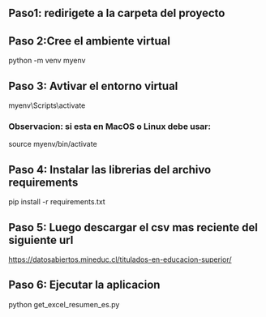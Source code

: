 ## Paso1: redirigete a la carpeta del proyecto

## Paso 2:Cree el ambiente virtual
python -m venv myenv

## Paso 3: Avtivar el entorno virtual
myenv\Scripts\activate

### Observacion: si esta en MacOS o Linux debe usar:
source myenv/bin/activate

## Paso 4: Instalar las librerias del archivo requirements
pip install -r requirements.txt

## Paso 5: Luego descargar el csv mas reciente del siguiente url
https://datosabiertos.mineduc.cl/titulados-en-educacion-superior/

## Paso 6: Ejecutar la aplicacion
python get_excel_resumen_es.py